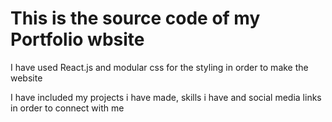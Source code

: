<h1> This is the source code of my Portfolio wbsite</h1>
<p> I have used React.js and modular css for the styling in order to make the website</p>
<p> I have included my projects i have made, skills i have and social media links in order to connect with me</p>
